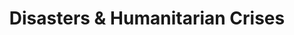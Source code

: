 ---
title: Disasters & Humanitarian Crises
draft: false
experiences:
  - title: Case Study 1
    organization:
      name: Syrian Humanitarian Crisis 
      url: https://core.ac.uk/download/pdf/45616412.pdf/
    dates: '2011 - 2016'
    location: Syria
    writeup: >
      Assess number of affected people during crisis using satellite

      - Potential in estimating impacts of humanitarian crisis timely

      - Disaster risk management

  - title: Case Study 2
    organization:
      name: Conflict in Yemen
      url: https://pngk.org/nightlight/locations/yemen/
    dates: '2013 - Present'
    location: Yemen
    writeup: >
      **Aliquam** at **rutrum** ante. In sed quam faucibus.

weight: 3
widget:
  handler: experiences

  # Options: sm, md, lg and xl. Default is md.
  width: lg

  sidebar:
    # Options: left and right. Leave blank to hide.
    position: left
    # Options: sm, md, lg and xl. Default is md.
    scale:
  
  background:
    # Options: primary, secondary, tertiary or any valid color value. Default is primary.
    color:
    image:
    # Options: auto, cover and contain. Default is auto.
    size:
    # Options: center, top, right, bottom, left.
    position:
    # Options: fixed, local, scroll.
    attachment: 
---